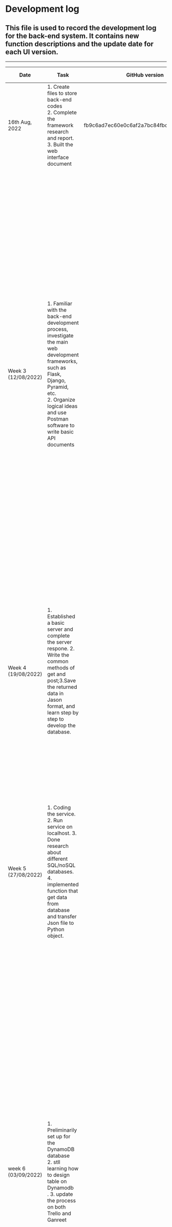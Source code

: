 # Development log
## This file is used to record the development log for the back-end system. It contains new function descriptions and the update date for each UI version.

---  

| Date                | Task                                                                                                                                                                                                                         | GitHub version                           | Decision Making                                                                                                                                                                                                                                                                                                                                                                                                                                                                                                                                                                                                                                                                                                                                                                                                                                                                  | Risk Analysis                                                                                                                                                                                                                                                                                                                                                                                                                                                                                                                                                                                                                                                                                              | Reflection                                                                                                                                                                                                                                                                                                                                                                                                                                                                                                                                                                                                                                                                 |
|---------------------|------------------------------------------------------------------------------------------------------------------------------------------------------------------------------------------------------------------------------|------------------------------------------|----------------------------------------------------------------------------------------------------------------------------------------------------------------------------------------------------------------------------------------------------------------------------------------------------------------------------------------------------------------------------------------------------------------------------------------------------------------------------------------------------------------------------------------------------------------------------------------------------------------------------------------------------------------------------------------------------------------------------------------------------------------------------------------------------------------------------------------------------------------------------------|------------------------------------------------------------------------------------------------------------------------------------------------------------------------------------------------------------------------------------------------------------------------------------------------------------------------------------------------------------------------------------------------------------------------------------------------------------------------------------------------------------------------------------------------------------------------------------------------------------------------------------------------------------------------------------------------------------|----------------------------------------------------------------------------------------------------------------------------------------------------------------------------------------------------------------------------------------------------------------------------------------------------------------------------------------------------------------------------------------------------------------------------------------------------------------------------------------------------------------------------------------------------------------------------------------------------------------------------------------------------------------------------|
| 16th Aug, 2022      | 1. Create files to store back-end codes  <br/> 2. Complete the framework research and report.  <br/> 3. Built the web interface document                                                                                     | fb9c6ad7ec60e0c6af2a7bc84fbdd962ea15b7cd |                                                                                                                                                                                                                                                                                                                                                                                                                                                                                                                                                                                                                                                                                                                                                                                                                                                                                  |                                                                                                                                                                                                                                                                                                                                                                                                                                                                                                                                                                                                                                                                                                            |                                                                                                                                                                                                                                                                                                                                                                                                                                                                                                                                                                                                                                                                            |
| Week 3 (12/08/2022) | 1. Familiar with the back-end development process, investigate the main web development frameworks, such as Flask, Django, Pyramid, etc.<br/>2. Organize logical ideas and use Postman software to write basic API documents |                                          | 1.we dicided to use Flask framework, as the following reasons: our predicted algorithm is writen by Python, and Flask is also writen by Python; Flask is light and easy to use, and it has higher flexibility,higher compatibility with latest technologies, and high scalability for simple web applications; moreover, our main goal for this project is to develop efficiently, rather than maintenance.<br/>2. We decided to use Postman as the following reasons: Postman is a great tool when trying to dissect RESTful APIs made by others or test ones we have made ourselves. It offers a sleek user interface with which to make HTML requests, without the hassle of writing a bunch of code just to test an API's functionality. Besides that, Postman simplifies each step of the API lifecycle and streamlines collaboration so you can create better APIs—faster. | Risk for Flasks: 1. it has potential high security vulnerability; 2. flask framework has no CSRF protection.<br/>Risk for Postman: Postman is ealisy impacted by log4j2 vulnerability.                                                                                                                                                                                                                                                                                                                                                                                                                                                                                                                     | By doing related research, comparing the existing commonly used web development frameworks, and combining with the actual needs of our project, we finally decided to use the Flask framework. We deeply understand the importance of doing research, and although it takes a lot of time, it can help us on the right path. In addition, we also completed the development of API documentation and used it as a post-test. During this period, we learned how to develop APIs, set up ports, etc.                                                                                                                                                                        |
| Week 4 (19/08/2022) | 1. Established a basic server and complete the server respone. 2. Write the common methods of get and post;3.Save the returned data in Jason format, and learn step by step to develop the database.                         |                                          | 1. We decided to use the web server development tool that comes with flask, since it makes the process of designing a web application simpler. Also, flask lets us focus on what the users are requesting and what sort of response to give back and learn more about micro frameworks.                                                                                                                                                                                                                                                                                                                                                                                                                                                                                                                                                                                          | we think Flask is not recommended for production because of stability rather than security. With WSGI or Gunicorn, we can utilize multi-thread/multi-proc more effectively, and serve multiple requests simultaneously. Besides that using more modules is seen as a third party involvement which could be a major breach in security.                                                                                                                                                                                                                                                                                                                                                                    | We have completed the construction of the server with a small amount of code, which reduces our development cost and improves efficiency. In addition, we are also investigating which database to use to store the information, taking into account time and management costs. Next, we will write functions one after another to further process the obtained data                                                                                                                                                                                                                                                                                                       |
| Week 5 (27/08/2022) | 1. Coding the service. 2. Run service on localhost. 3. Done research about different SQL/noSQL databases.  4. implemented function that get data from database and transfer Json file to Python object.                      |                                          | 1. We decided to use Amazon DynamoDb, the reason is DynamoDb has the benefit of auto-scaling, in-memory caching, backup and restore options. Besides that, it is free and reliable system, which can help us build event-driven architecture and user-friendly applications. Also, we decide to use commercial database rather than build one by ourselves since it saves our time so that we can focus on implementing other functions.                                                                                                                                                                                                                                                                                                                                                                                                                                         | Through research, we found that DynamoDB has the problem that strongly consistent read is not applicable, indeed, only eventually consistent read is supported. Also, one of the tradeoffs of DynamoDB is that Sorting is not a great option. Besides, Text searching is limited and Pagination is hard.                                                                                                                                                                                                                                                                                                                                                                                                   | This week, we have done the task like Coding the service, Run service on localhost, etc. When we were doing these tasks, we met the difficulties like how to choose a suitable database for our website. also, we need to think about what type of data we are going to store. we decided to transfer Json file into Python object, so that easy to code in future. next week, we will try to connect DynamoDB with our website and local server; prepare online testing through established API documents                                                                                                                                                                 |
| week 6 (03/09/2022) | 1. Preliminarily set up for the DynamoDB database <br/> 2. stll learning how to design table on Dynamodb <br/>. 3. update the process on both Trello and Ganreet                                                             |                                          | 1. So far, we just build the framework of DynamoDB. we learned the matrieal through online tutorial, and we improve and design the database based on group' s discussion. Besides that, we also seek help from other team's help, and we do get beneficial suggestions from them.                                                                                                                                                                                                                                                                                                                                                                                                                                                                                                                                                                                                | During the process of designing databases, we consider the risk of Excessive privileges, Legitimate privilege abuse, and Database injection attacks. For instance, When workers are granted default database privileges that exceed the requirements of their job functions, these privileges can be abused, Gerhart said. “For example, <br/>a bank employee whose job requires the ability to change only account holder contact information may take advantage of excessive database privileges and increase the account balance of a colleague’s savings account.” Further, some companies fail to update access privileges for employees who change roles within an organization or leave altogether. | Design a database which is safe and easy to use, which is hard. we spend amount of time on discussing to design a suitable table for our project. but we finished our task on time. although we met the problem of how to design table efficently, which index should we use, after watchingrelevant tutorial, we have answers in our mind. we solve the questions by learing independently and ask help from classtames. for nexr week, we will build a useable databse, and test our established API documents.                                                                                                                                                          |
| week 7 (10/09/2022) | 1. Successfully established both local and remote database <br/> 2. briefly discussed the tables, and how we store the data                                                                                                  |                                          | 1. we decided to not to public our access key and access ID, cause if we push to github, someone can easily enter our database, and change data; secondly, we decided to create several tables to store relevant data, since dynamoDB is nonSQL, and we create different tables, which is easy to locate and query.                                                                                                                                                                                                                                                                                                                                                                                                                                                                                                                                                              | as we said, we have risk of leaking access key and ID, the only thing we can do is to keep our sensitive information in our local computer.                                                                                                                                                                                                                                                                                                                                                                                                                                                                                                                                                                | we have spent two weeks on establishing database, we have learned a lot through different tutorials. during the process, we have met many difficulties, such as how to set up dynamoDb locally, and how to create and read tables by using Python. while we sort out these issues by working together, we discuss and find the answers, tried many times, and finally we set up the database. in the next week, we will start on designing tables, we plan to create several tables such as temperature, humunidy and so on, which are based on the model features. the reason is DynamoDB is nonSQL, so that we can create different tables, and query them efficiently.  |

